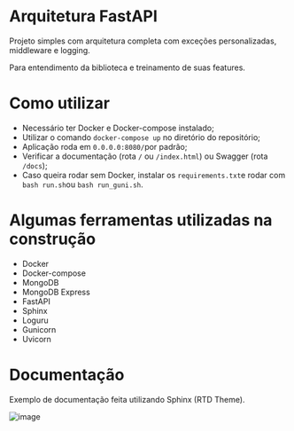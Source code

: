 # Arquitetura FastAPI
Projeto simples com arquitetura completa com exceções personalizadas, middleware e logging.

Para entendimento da biblioteca e treinamento de suas features.

# Como utilizar
* Necessário ter Docker e Docker-compose instalado;
* Utilizar o comando `docker-compose up` no diretório do repositório;
* Aplicação roda em `0.0.0.0:8080/`por padrão;
* Verificar a documentação (rota `/` ou `/index.html`) ou Swagger (rota `/docs`);
* Caso queira rodar sem Docker, instalar os `requirements.txt`e rodar com `bash run.sh`ou `bash run_guni.sh`.

# Algumas ferramentas utilizadas na construção
* Docker
* Docker-compose
* MongoDB
* MongoDB Express
* FastAPI
* Sphinx
* Loguru
* Gunicorn
* Uvicorn

# Documentação
Exemplo de documentação feita utilizando Sphinx (RTD Theme). 

![image](https://user-images.githubusercontent.com/42444599/101668299-2004ee00-3a2f-11eb-8f2e-43bc4ad6482a.png)
